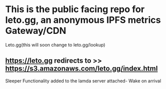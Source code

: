 # This is the public facing repo for leto.gg, an anonymous IPFS metrics Gateway/CDN
Leto.gg(this will soon change to leto.gg/lookup)

## https://leto.gg redirects to >> https://s3.amazonaws.com/leto.gg/index.html

Sleeper Functionality added to the lamda server attached- Wake on arrival
